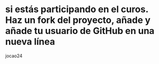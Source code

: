 # si estás participando en el curos. Haz un fork del proyecto, añade y añade tu usuario de GitHub en una nueva línea
jocao24